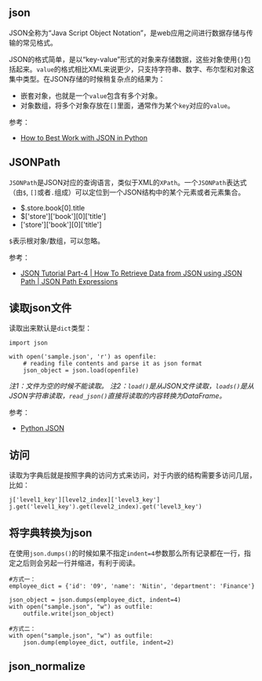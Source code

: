 ## json

JSON全称为“Java Script Object Notation”，是web应用之间进行数据存储与传输的常见格式。

JSON的格式简单，是以“key-value”形式的对象来存储数据，这些对象使用`{}`包括起来。`value`的格式相比XML来说更少，只支持字符串、数字、布尔型和对象这集中类型。在JSON存储的时候稍复杂点的结果为：

- 嵌套对象，也就是一个`value`包含有多个对象。
- 对象数组，将多个对象存放在`[]`里面，通常作为某个`key`对应的`value`。

参考：

- [How to Best Work with JSON in Python](https://towardsdatascience.com/how-to-best-work-with-json-in-python-2c8989ff0390)


## JSONPath

`JSONPath`是JSON对应的查询语言，类似于XML的`XPath`。一个`JSONPath`表达式（由`$`, `[]`或者`.`组成）可以定位到一个JSON结构中的某个元素或者元素集合。

- $.store.book[0].title
- $['store']['book'][0]['title']
- ['store']['book'][0]['title']

`$`表示根对象/数组，可以忽略。

参考：

- [JSON Tutorial Part-4 | How To Retrieve Data from JSON using JSON Path | JSON Path Expressions](https://www.youtube.com/watch?v=kP73mR9PX6w)


## 读取json文件

读取出来默认是`dict`类型：

```
import json

with open('sample.json', 'r') as openfile:
    # reading file contents and parse it as json format
    json_object = json.load(openfile)
```

*注1：文件为空的时候不能读取。*
*注2：`load()`是从JSON文件读取，`loads()`是从JSON字符串读取，`read_json()`直接将读取的内容转换为DataFrame。*

参考：

- [Python JSON](https://www.geeksforgeeks.org/python-json/)


## 访问

读取为字典后就是按照字典的访问方式来访问，对于内嵌的结构需要多访问几层，比如：

```
j['level1_key'][level2_index]['level3_key']
j.get('level1_key').get(level2_index).get('level3_key')
```

## 将字典转换为json

在使用`json.dumps()`的时候如果不指定`indent=4`参数那么所有记录都在一行，指定之后则会另起一行并缩进，有利于阅读。

```
#方式一：
employee_dict = {'id': '09', 'name': 'Nitin', 'department': 'Finance'}

json_object = json.dumps(employee_dict, indent=4)
with open("sample.json", "w") as outfile:
    outfile.write(json_object)   

#方式二：
with open("sample.json", "w") as outfile:     
    json.dump(employee_dict, outfile, indent=2)    
```


## json_normalize

